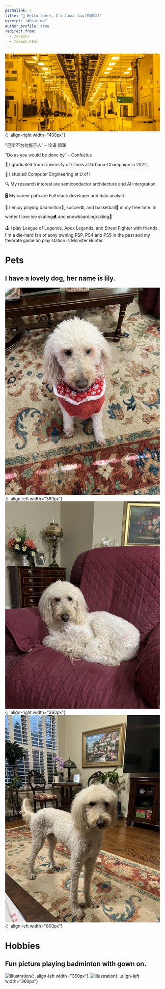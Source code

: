 ```yaml
---
permalink: /
title: "💪 Hello there, I'm Jason Liu(刘珅江)"
excerpt: "About me"
author_profile: true
redirect_from: 
  - /about/
  - /about.html
---
```


![illustration](/images/semiconductor_factory.jpg){: .align-right width="400px"}

<q>己所不为勿施于人</q> &#8211; 论语·颜渊

<q>Do as you would be done by</q> &#8211; Confucius

👏 I graduated from University of Illinois at Urbana-Champaign in 2022.

📘 I studied Computer Engineering at U of I

🔍 My research interest are semiconductor architecture and AI intergration

🖥️ My career path are Full stack developer and data analyst

🎯 I enjoy playing badminton🏸, soccer⚽, and basketball🏀 in my free time. 
In winter I love ice skating⛸️ and snowboarding/skiing🎿

🕹️ I play League of Legends, Apex Legends, and Street Fighter with friends.
I'm a die-hard fan of sony owning PSP, PS4 and PS5 in the past and my favorate game on play station is Monster Hunter.

Pets
======

I have a lovely dog, her name is lily.
------
![illustration](/images/dog1.jpg){: .align-left width="360px"}
![illustration](/images/dog2.jpg){: .align-right width="360px"}
![illustration](/images/dog3.jpg){: .align-left width="800px"}




Hobbies
======

Fun picture playing badminton with gown on.
------
![illustration](/images/badminton1.jpg){: .align-left width="360px"}
![illustration](/images/badminton2.jpg){: .align-left width="360px"}
